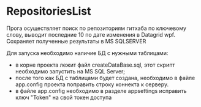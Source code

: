 # RepositoriesList
Прога осуществляет поиск по репозиториям гитхаба по ключевому слову, выводит последние 10 по дате изменения в Datagrid wpf.  Сохраняет полученные результаты в MS SQLSERVER

Для запуска необходимо наличие БД с нужными таблицами:
- в корне проекта лежит файл createDataBase.sql, этот скрипт необходимо запустить на MS SQL Server;
- после того как БД с таблицами будет создана, необходимо в файле app.config проекта поправить строку коннекта к серверу.
- в файле app.config  необходимо в разделе appsettings исправить ключ "Token" на свой токен доступа
